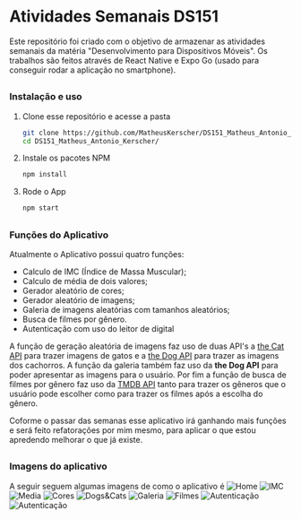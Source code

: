 # Atividades Semanais DS151
Este repositório foi criado com o objetivo de armazenar as atividades semanais da matéria "Desenvolvimento para Dispositivos Móveis". Os trabalhos são feitos através de React Native e Expo Go (usado para conseguir rodar a aplicação no smartphone).

##
### Instalação e uso
1. Clone esse repositório e acesse a pasta
   ```sh
   git clone https://github.com/MatheusKerscher/DS151_Matheus_Antonio_Kerscher.git
   cd DS151_Matheus_Antonio_Kerscher/
   ```
   
2. Instale os pacotes NPM
   ```sh
   npm install
   ```
   
3. Rode o App
   ```sh
   npm start
   ```

##
### Funções do Aplicativo
Atualmente o Aplicativo possui quatro funções:
 - Calculo de IMC (Índice de Massa Muscular);
 - Calculo de média de dois valores;
 - Gerador aleatório de cores;
 - Gerador aleatório de imagens;
 - Galeria de imagens aleatórias com tamanhos aleatórios;
 - Busca de filmes por gênero.
 - Autenticação com uso do leitor de digital 
 
 A função de geração aleatória de imagens faz uso de duas API's a  [the Cat API](https://thecatapi.com/) para trazer imagens de gatos e a  [the Dog API](https://thedogapi.com/) para trazer as imagens dos cachorros. A função da galeria também faz uso da **the Dog API** para poder apresentar as imagens para o usuário. Por fim a função de busca de filmes por gênero faz uso da  [TMDB API](https://www.themoviedb.org/documentation/api) tanto para trazer os gêneros que o usuário pode escolher como para trazer os filmes após a escolha do gênero.

Coforme o passar das semanas esse aplicativo irá ganhando mais funções e será feito refatorações por mim mesmo, para aplicar o que estou apredendo melhorar o que já existe.

##
### Imagens do aplicativo
A seguir seguem algumas imagens de como o aplicativo é
![Home](assets/midiaReadme/tela-1.png)
![IMC](assets/midiaReadme/tela-2.jpg)
![Media](assets/midiaReadme/tela-3.jpg)
![Cores](assets/midiaReadme/tela-4.jpg)
![Dogs&Cats](assets/midiaReadme/tela-5.jpg)
![Galeria](assets/midiaReadme/tela-6.jpg)
![Filmes](assets/midiaReadme/tela-7.jpg)
![Autenticação](assets/midiaReadme/tela-8.png)
![Autenticação](assets/midiaReadme/tela-9.png)
